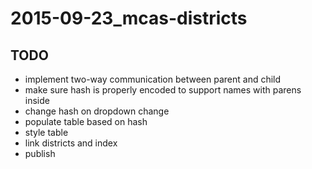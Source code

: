 # 2015-09-23_mcas-districts

## TODO

- implement two-way communication between parent and child
- make sure hash is properly encoded to support names with parens inside
- change hash on dropdown change
- populate table based on hash
- style table
- link districts and index
- publish
